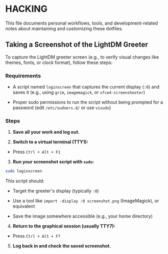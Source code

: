 # HACKING

This file documents personal workflows, tools, and development-related notes
about maintaining and customizing these dotfiles.

## Taking a Screenshot of the LightDM Greeter

To capture the LightDM greeter screen (e.g., to verify visual changes like
themes, fonts, or clock format), follow these steps:

### Requirements

- A script named `loginscreen` that captures the current display (`:0`) and
  saves it (e.g., using `grim`, `imagemagick`, or `xfce4-screenshooter`)

- Proper sudo permissions to run the script without being prompted for a
  password (edit `/etc/sudoers.d/` or use `visudo`)

### Steps

1. **Save all your work and log out.**

2. **Switch to a virtual terminal (TTY1):**

- Press `Ctrl + Alt + F1`

3. **Run your screenshot script with `sudo`:**

```sh
sudo loginscreen
```

This script should:

- Target the greeter's display (typically `:0`)

- Use a tool like `import -display :0 screenshot.png` (ImageMagick), or
  equivalent

- Save the image somewhere accessible (e.g., your home directory)

4. **Return to the graphical session (usually TTY7):**

- Press `Ctrl + Alt + F7`

5. **Log back in and check the saved screenshot.**
